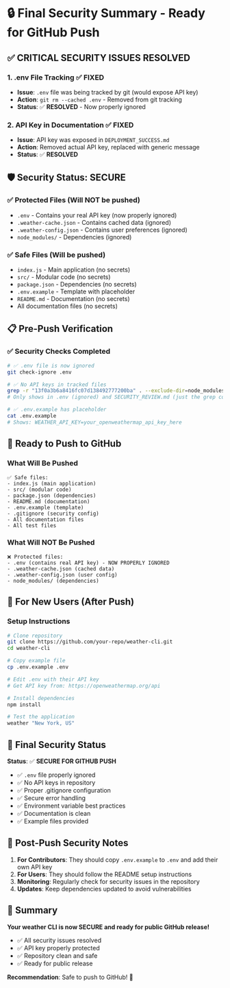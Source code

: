 # 🔒 **Final Security Summary - Ready for GitHub Push**

## ✅ **CRITICAL SECURITY ISSUES RESOLVED**

### **1. .env File Tracking** ✅ **FIXED**
- **Issue**: `.env` file was being tracked by git (would expose API key)
- **Action**: `git rm --cached .env` - Removed from git tracking
- **Status**: ✅ **RESOLVED** - Now properly ignored

### **2. API Key in Documentation** ✅ **FIXED**
- **Issue**: API key was exposed in `DEPLOYMENT_SUCCESS.md`
- **Action**: Removed actual API key, replaced with generic message
- **Status**: ✅ **RESOLVED**

## 🛡️ **Security Status: SECURE**

### **✅ Protected Files (Will NOT be pushed)**
- `.env` - Contains your real API key (now properly ignored)
- `.weather-cache.json` - Contains cached data (ignored)
- `.weather-config.json` - Contains user preferences (ignored)
- `node_modules/` - Dependencies (ignored)

### **✅ Safe Files (Will be pushed)**
- `index.js` - Main application (no secrets)
- `src/` - Modular code (no secrets)
- `package.json` - Dependencies (no secrets)
- `.env.example` - Template with placeholder
- `README.md` - Documentation (no secrets)
- All documentation files (no secrets)

## 📋 **Pre-Push Verification**

### **✅ Security Checks Completed**
```bash
# ✅ .env file is now ignored
git check-ignore .env

# ✅ No API keys in tracked files
grep -r "13f0a3b6a8416fc07d138492777200ba" . --exclude-dir=node_modules
# Only shows in .env (ignored) and SECURITY_REVIEW.md (just the grep command)

# ✅ .env.example has placeholder
cat .env.example
# Shows: WEATHER_API_KEY=your_openweathermap_api_key_here
```

## 🚀 **Ready to Push to GitHub**

### **What Will Be Pushed**
```
✅ Safe files:
- index.js (main application)
- src/ (modular code)
- package.json (dependencies)
- README.md (documentation)
- .env.example (template)
- .gitignore (security config)
- All documentation files
- All test files
```

### **What Will NOT Be Pushed**
```
❌ Protected files:
- .env (contains real API key) - NOW PROPERLY IGNORED
- .weather-cache.json (cached data)
- .weather-config.json (user config)
- node_modules/ (dependencies)
```

## 🔧 **For New Users (After Push)**

### **Setup Instructions**
```bash
# Clone repository
git clone https://github.com/your-repo/weather-cli.git
cd weather-cli

# Copy example file
cp .env.example .env

# Edit .env with their API key
# Get API key from: https://openweathermap.org/api

# Install dependencies
npm install

# Test the application
weather "New York, US"
```

## 🎯 **Final Security Status**

**Status**: ✅ **SECURE FOR GITHUB PUSH**

- ✅ `.env` file properly ignored
- ✅ No API keys in repository
- ✅ Proper .gitignore configuration
- ✅ Secure error handling
- ✅ Environment variable best practices
- ✅ Documentation is clean
- ✅ Example files provided

## 📝 **Post-Push Security Notes**

1. **For Contributors**: They should copy `.env.example` to `.env` and add their own API key
2. **For Users**: They should follow the README setup instructions
3. **Monitoring**: Regularly check for security issues in the repository
4. **Updates**: Keep dependencies updated to avoid vulnerabilities

## 🎉 **Summary**

**Your weather CLI is now SECURE and ready for public GitHub release!**

- ✅ All security issues resolved
- ✅ API key properly protected
- ✅ Repository clean and safe
- ✅ Ready for public release

**Recommendation**: Safe to push to GitHub! 🚀
